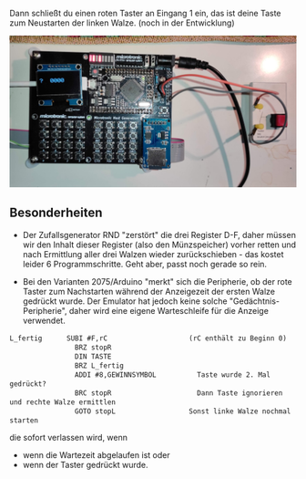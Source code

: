 Dann schließt du einen roten Taster an Eingang 1 ein, das ist deine Taste zum Neustarten der linken Walze. (noch in der Entwicklung)

![Schaltplan](/pics/MonarchEmulator.jpg)


## Besonderheiten

- Der Zufallsgenerator RND "zerstört" die drei Register D-F, daher müssen wir den Inhalt dieser Register (also den Münzspeicher) vorher retten und nach Ermittlung aller drei Walzen wieder zurückschieben - das kostet leider 6 Programmschritte. Geht aber, passt noch gerade so rein. 

- Bei den Varianten 2075/Arduino "merkt" sich die Peripherie, ob der rote Taster zum Nachstarten während der Anzeigezeit der ersten Walze gedrückt wurde. Der Emulator hat jedoch keine solche "Gedächtnis-Peripherie", daher wird eine eigene Warteschleife für die Anzeige verwendet.
```
L_fertig      SUBI #F,rC	                (rC enthält zu Beginn 0)
	            BRZ stopR	                  
	            DIN TASTE	
	            BRZ L_fertig	
	            ADDI #8,GEWINNSYMBOL	      Taste wurde 2. Mal gedrückt?
	            BRC stopR	                  Dann Taste ignorieren und rechte Walze ermittlen
	            GOTO stopL	                Sonst linke Walze nochmal starten
```
die sofort verlassen wird, wenn
  - wenn die Wartezeit abgelaufen ist oder
  - wenn der Taster gedrückt wurde.

